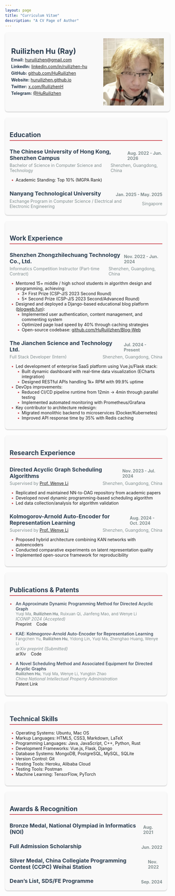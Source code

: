 ```yaml
---
layout: page
title: "Curriculum Vitae"
description: "A CV Page of Author"
---
```


<style>
.cv-header {
    width: 100%;
    display: flex;
    align-items: center;
    gap: 20px;
    padding: 20px;
    background: #f9f9f9;
    border-radius: 8px;
    box-shadow: 0 2px 3px #ccc;
}
.cv-header-text {
    flex: 1;
}
.cv-header img {
    width: 200px;
    object-fit: cover;
}
.cv-header-text h1 {
    color: #2c3e50;
    font-size: 24px;
    margin: 0;
}
.cv-header-text p {
    color: #7f8c8d;
    margin: 5px 0;
}
.cv-header-text p strong {
    color: #2c3e50;
    font-weight: bold;
}
.cv-container {
    margin-top: 20px;
    margin-bottom: 20px;
}
.cv-section {
    width: 100%;
    margin-bottom: 20px;
    background: #f9f9f9;
    padding: 15px;
    border-radius: 8px;
    box-shadow: 0 2px 3px #ccc;
}
.cv-section h2 {
    color: #2c3e50;
    border-bottom: 2px solid #c73b45;
    padding-bottom: 5px;
}
.cv-section h3 {
    color: #2c3e50;
    margin-bottom: 5px;
    font-size: 18px;
    display: flex;
    justify-content: space-between;
    align-items: center;
}
.cv-section h3 span {
    padding-top: 5px;
    font-size: 14px;
    color: #7f8c8d;
    margin-left: 10px;
}
.cv-section h4 {
    margin-top: 5px;
    margin-bottom: 5px;
    font-size: 14px;
    font-weight: normal;
    display: flex;
    justify-content: space-between;
    align-items: center;
}
.cv-section p {
    color: #7f8c8d;
    margin: 0px;
}
.cv-section ul {
    padding-left: 20px;
    list-style: none;
}
.cv-section ul li::before {
    content: "\2022";
    color: #c73b45;
    font-weight: bold;
    display: inline-block;
    width: 1em;
    margin-left: -1em;
}
.publication-item {
    margin-bottom: 15px;
    padding-left: 20px;
    position: relative;
}
.publication-item::before {
    content: "\2022";
    color: #c73b45;
    position: absolute;
    left: 0;
}
.publication-title {
    font-weight: 500;
    color: #2c3e50;
}
.publication-authors {
    color: #7f8c8d;
    font-size: 0.95em;
}
.publication-venue {
    font-style: italic;
    color: #7f8c8d;
}
.publication-links a {
    margin-right: 12px;
    text-decoration: none;
}
.nested-list {
    padding-left: 25px;
    list-style: none;
}
</style>

<div class="cv-header">
    <div class="cv-header-text">
        <h1>Ruilizhen Hu (Ray)</h1>
        <p><strong>Email:</strong> <a href="mailto:huruilizhen@gmail.com">huruilizhen@gmail.com</a></p>
        <p><strong>LinkedIn:</strong> <a href="https://www.linkedin.com/in/ruilizhen-hu">linkedin.com/in/ruilizhen-hu</a></p>
        <p><strong>GitHub:</strong> <a href="https://github.com/HuRuilizhen">github.com/HuRuilizhen</a></p>
        <p><strong>Website:</strong> <a href="https://huruilizhen.github.io">huruilizhen.github.io</a></p>
        <p><strong>Twitter:</strong> <a href="https://x.com/RuilizhenH">x.com/RuilizhenH</a></p>
        <p><strong>Telegram:</strong> <a href="https://t.me/HuRuilizhen">@HuRuilizhen</a></p>
    </div>
    <img src="/images/author.jpeg" alt="Ruilizhen Hu">
</div>

<div class="cv-container">
    <div class="cv-section">
        <h2>Education</h2>
            <h3>The Chinese University of Hong Kong, Shenzhen Campus<span>Aug. 2022 - Jun. 2026</span></h3>
            <h4>
                <p>Bachelor of Science in Computer Science and Technology</p>
                <p>Shenzhen, Guangdong, China</p>
            </h4>
            <ul>
                <li>Academic Standing: Top 10% (MGPA Rank)</li>
            </ul>
            <h3>Nanyang Technological University<span>Jan. 2025 - May. 2025</span></h3>
            <h4>
                <p>Exchange Program in Computer Science / Electrical and Electronic Engineering</p>
                <p>Singapore</p>
            </h4>
    </div>
    <div class="cv-section">
        <h2>Work Experience</h2>
        <h3>
            Shenzhen Zhongzhilechuang Technology Co., Ltd.
            <span>Nov. 2022 - Jun. 2024</span>
        </h3>
        <h4>
            <p>Informatics Competition Instructor (Part-time Contract)</p>
            <p>Shenzhen, Guangdong, China</p>
        </h4>
        <ul>
            <li>Mentored 15+ middle / high school students in algorithm design and programming, achieving:
                <ul class="nested-list">
                    <li>3× First Prize (CSP-J/S 2023 Second Round)</li>
                    <li>5× Second Prize (CSP-J/S 2023 Second/Advanced Round)</li>
                </ul>
            </li>
            <li>Designed and deployed a Django-based educational blog platform (<a href="http://blogweb.fun">blogweb.fun</a>):
                <ul class="nested-list">
                    <li>Implemented user authentication, content management, and commenting system</li>
                    <li>Optimized page load speed by 40% through caching strategies</li>
                    <li>Open-source codebase: <a href="https://github.com/HuRuiilzhen/Blog-Web">github.com/HuRuiilzhen/Blog-Web</a></li>
                </ul>
            </li>
        </ul>
        <h3>The Jianchen Science and Technology Ltd.<span>Jul. 2024 - Present</span></h3>
        <h4>
            <p>Full Stack Developer (Intern)</p>
            <p>Shenzhen, Guangdong, China</p>
        </h4>
        <ul>
        <li>Led development of enterprise SaaS platform using Vue.js/Flask stack:
            <ul class="nested-list">
                <li>Built dynamic dashboard with real-time data visualization (ECharts integration)</li>
                <li>Designed RESTful APIs handling 1k+ RPM with 99.9% uptime</li>
            </ul>
        </li>
        <li>DevOps improvements:
            <ul class="nested-list">
                <li>Reduced CI/CD pipeline runtime from 12min → 4min through parallel testing</li>
                <li>Implemented automated monitoring with Prometheus/Grafana</li>
            </ul>
        </li>
        <li>Key contributor to architecture redesign:
            <ul class="nested-list">
                <li>Migrated monolithic backend to microservices (Docker/Kubernetes)</li>
                <li>Improved API response time by 35% with Redis caching</li>
            </ul>
        </li>
    </ul>
    </div>
    <div class="cv-section">
        <h2>Research Experience</h2>
        <h3>Directed Acyclic Graph Scheduling Algorithms<span>Nov. 2023 - Jul. 2024</span></h3>
        <h4>
            <p>Supervised by <a href="https://www.sribd.cn/en/teacher/20">Prof. Wenye Li</a></p>
            <p>Shenzhen, Guangdong, China</p>
        </h4>
        <ul>
            <li>Replicated and maintained NN-to-DAG repository from academic papers</li>
            <li>Developed novel dynamic programming-based scheduling algorithm</li>
            <li>Led data collection/analysis for algorithm validation</li>
        </ul>
        <h3>Kolmogorov-Arnold Auto-Encoder for Representation Learning<span>Aug. 2024 - Oct. 2024</span></h3>
        <h4>
            <p>Supervised by <a href="https://www.sribd.cn/en/teacher/20">Prof. Wenye Li</a></p>
            <p>Shenzhen, Guangdong, China</p>
        </h4>
        <ul>
            <li>Proposed hybrid architecture combining KAN networks with autoencoders</li>
            <li>Conducted comparative experiments on latent representation quality</li>
            <li>Implemented open-source framework for reproducibility</li>
        </ul>
    </div>
    <div class="cv-section">
        <h2>Publications & Patents</h2>
        <div class="publication-item">
            <div class="publication-title">An Approximate Dynamic Programming Method for Directed Acyclic Graph</div>
            <div class="publication-authors">Yuqi Ma, <strong>Ruilizhen Hu</strong>, Ruixuan Qi, Jianfeng Mao, and Wenye Li</div>
            <div class="publication-venue">ICONIP 2024 (Accepted)</div>
            <div class="publication-links">
                <a href="#">Preprint</a>
                <a href="https://github.com/HuRuilizhen/NN-to-DAG">Code</a>
            </div>
        </div>
        <div class="publication-item">
            <div class="publication-title">KAE: Kolmogorov-Arnold Auto-Encoder for Representation Learning</div>
            <div class="publication-authors">Fangchen Yu, <strong>Ruilizhen Hu</strong>, Yidong Lin, Yuqi Ma, Zhenghao Huang, Wenye Li</div>
            <div class="publication-venue">arXiv preprint (Submitted)</div>
            <div class="publication-links">
                <a href="https://arxiv.org/abs/2501.00420">arXiv</a>
                <a href="https://github.com/SciYu/KAE">Code</a>
            </div>
        </div>
        <div class="publication-item">
            <div class="publication-title">A Novel Scheduling Method and Associated Equipment for Directed Acyclic Graphs</div>
            <div class="publication-authors"><strong>Ruilizhen Hu</strong>, Yuqi Ma, Wenye Li, Yungbin Zhao</div>
            <div class="publication-venue">China National Intellectual Property Administration</div>
            <div class="publication-links">
                <a href="https://xueshu.baidu.com/usercenter/paper/show?paperid=170p0gh0rd580ry0ey610cx0xj149157">Patent Link</a>
            </div>
        </div>
    </div>
    <div class="cv-section">
        <h2>Technical Skills</h2>
        <ul>
            <li>Operating Systems: Ubuntu, Mac OS</li>
            <li>Markup Languages: HTML5, CSS3, Markdown, LaTeX</li>
            <li>Programming Languages: Java, JavaScript, C++, Python, Rust</li>
            <li>Development Frameworks: Vue.js, Flask, Django</li>
            <li>Database Systems: MongoDB, PostgreSQL, MySQL, SQLite</li>
            <li>Version Control: Git</li>
            <li>Hosting Tools: Heroku, Alibaba Cloud</li>
            <li>Testing Tools: Postman</li>
            <li>Machine Learning: TensorFlow, PyTorch</li>
        </ul>
    </div>
    <div class="cv-section">
        <h2>Awards & Recognition</h2>
        <h3>
            Bronze Medal, National Olympiad in Informatics (NOI) <span>Aug. 2021</span>
        </h3>
        <h3>
            Full Admission Scholarship <span>Jun. 2022</span>
        </h3>
        <h3>
            Silver Medal, China Collegiate Programming Contest (CCPC) Weihai Station <span>Nov. 2022</span>
        </h3>
        <h3>
            Dean’s List, SDS/FE Programme <span>Sep. 2024</span>
        </h3>
    </div>
</div>